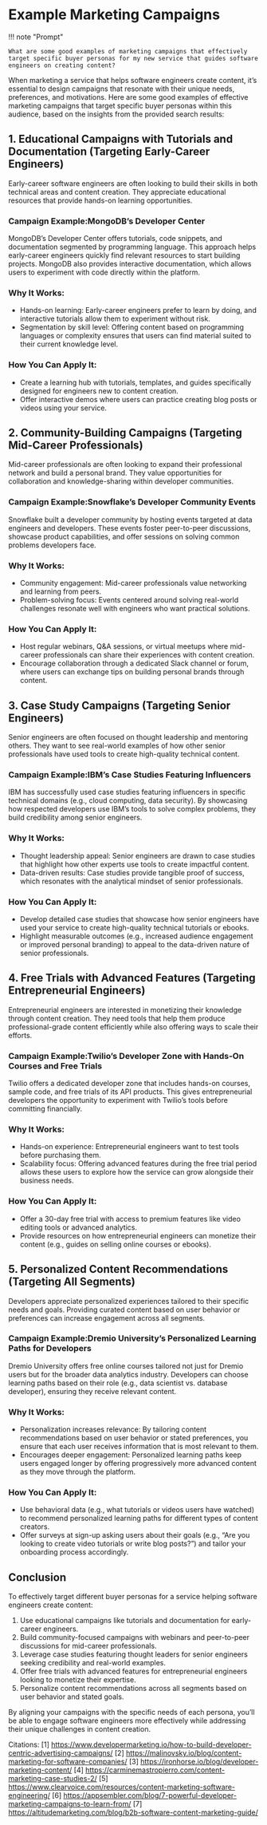 # Example Marketing Campaigns

!!! note "Prompt"

    What are some good examples of marketing campaigns that effectively target specific buyer personas for my new service that guides software engineers on creating content?

When marketing a service that helps software engineers create content, it’s essential to design campaigns that resonate with their unique needs, preferences, and motivations. Here are some good examples of effective marketing campaigns that target specific buyer personas within this audience, based on the insights from the provided search results:

## 1. Educational Campaigns with Tutorials and Documentation (Targeting Early-Career Engineers)
Early-career software engineers are often looking to build their skills in both technical areas and content creation. They appreciate educational resources that provide hands-on learning opportunities.

### Campaign Example:MongoDB’s Developer Center
MongoDB’s Developer Center offers tutorials, code snippets, and documentation segmented by programming language. This approach helps early-career engineers quickly find relevant resources to start building projects. MongoDB also provides interactive documentation, which allows users to experiment with code directly within the platform.

### Why It Works:
- Hands-on learning: Early-career engineers prefer to learn by doing, and interactive tutorials allow them to experiment without risk.
- Segmentation by skill level: Offering content based on programming languages or complexity ensures that users can find material suited to their current knowledge level.

### How You Can Apply It:
- Create a learning hub with tutorials, templates, and guides specifically designed for engineers new to content creation.
- Offer interactive demos where users can practice creating blog posts or videos using your service.

## 2. Community-Building Campaigns (Targeting Mid-Career Professionals)
Mid-career professionals are often looking to expand their professional network and build a personal brand. They value opportunities for collaboration and knowledge-sharing within developer communities.

### Campaign Example:Snowflake’s Developer Community Events
Snowflake built a developer community by hosting events targeted at data engineers and developers. These events foster peer-to-peer discussions, showcase product capabilities, and offer sessions on solving common problems developers face.

### Why It Works:
- Community engagement: Mid-career professionals value networking and learning from peers.
- Problem-solving focus: Events centered around solving real-world challenges resonate well with engineers who want practical solutions.

### How You Can Apply It:
- Host regular webinars, Q&A sessions, or virtual meetups where mid-career professionals can share their experiences with content creation.
- Encourage collaboration through a dedicated Slack channel or forum, where users can exchange tips on building personal brands through content.

## 3. Case Study Campaigns (Targeting Senior Engineers)
Senior engineers are often focused on thought leadership and mentoring others. They want to see real-world examples of how other senior professionals have used tools to create high-quality technical content.

### Campaign Example:IBM’s Case Studies Featuring Influencers
IBM has successfully used case studies featuring influencers in specific technical domains (e.g., cloud computing, data security). By showcasing how respected developers use IBM’s tools to solve complex problems, they build credibility among senior engineers.

### Why It Works:
- Thought leadership appeal: Senior engineers are drawn to case studies that highlight how other experts use tools to create impactful content.
- Data-driven results: Case studies provide tangible proof of success, which resonates with the analytical mindset of senior professionals.

### How You Can Apply It:
- Develop detailed case studies that showcase how senior engineers have used your service to create high-quality technical tutorials or ebooks.
- Highlight measurable outcomes (e.g., increased audience engagement or improved personal branding) to appeal to the data-driven nature of senior professionals.

## 4. Free Trials with Advanced Features (Targeting Entrepreneurial Engineers)
Entrepreneurial engineers are interested in monetizing their knowledge through content creation. They need tools that help them produce professional-grade content efficiently while also offering ways to scale their efforts.

### Campaign Example:Twilio’s Developer Zone with Hands-On Courses and Free Trials
Twilio offers a dedicated developer zone that includes hands-on courses, sample code, and free trials of its API products. This gives entrepreneurial developers the opportunity to experiment with Twilio’s tools before committing financially.

### Why It Works:
- Hands-on experience: Entrepreneurial engineers want to test tools before purchasing them.
- Scalability focus: Offering advanced features during the free trial period allows these users to explore how the service can grow alongside their business needs.

### How You Can Apply It:
- Offer a 30-day free trial with access to premium features like video editing tools or advanced analytics.
- Provide resources on how entrepreneurial engineers can monetize their content (e.g., guides on selling online courses or ebooks).

## 5. Personalized Content Recommendations (Targeting All Segments)
Developers appreciate personalized experiences tailored to their specific needs and goals. Providing curated content based on user behavior or preferences can increase engagement across all segments.

### Campaign Example:Dremio University’s Personalized Learning Paths for Developers
Dremio University offers free online courses tailored not just for Dremio users but for the broader data analytics industry. Developers can choose learning paths based on their role (e.g., data scientist vs. database developer), ensuring they receive relevant content.

### Why It Works:
- Personalization increases relevance: By tailoring content recommendations based on user behavior or stated preferences, you ensure that each user receives information that is most relevant to them.
- Encourages deeper engagement: Personalized learning paths keep users engaged longer by offering progressively more advanced content as they move through the platform.

### How You Can Apply It:
- Use behavioral data (e.g., what tutorials or videos users have watched) to recommend personalized learning paths for different types of content creators.
- Offer surveys at sign-up asking users about their goals (e.g., “Are you looking to create video tutorials or write blog posts?”) and tailor your onboarding process accordingly.

## Conclusion
To effectively target different buyer personas for a service helping software engineers create content:

1. Use educational campaigns like tutorials and documentation for early-career engineers.
2. Build community-focused campaigns with webinars and peer-to-peer discussions for mid-career professionals.
3. Leverage case studies featuring thought leaders for senior engineers seeking credibility and real-world examples.
4. Offer free trials with advanced features for entrepreneurial engineers looking to monetize their expertise.
5. Personalize content recommendations across all segments based on user behavior and stated goals.

By aligning your campaigns with the specific needs of each persona, you’ll be able to engage software engineers more effectively while addressing their unique challenges in content creation.

Citations:
[1] https://www.developermarketing.io/how-to-build-developer-centric-advertising-campaigns/
[2] https://malinovsky.io/blog/content-marketing-for-software-companies/
[3] https://ironhorse.io/blog/developer-marketing-content/
[4] https://carminemastropierro.com/content-marketing-case-studies-2/
[5] https://www.clearvoice.com/resources/content-marketing-software-engineering/
[6] https://appsembler.com/blog/7-powerful-developer-marketing-campaigns-to-learn-from/
[7] https://altitudemarketing.com/blog/b2b-software-content-marketing-guide/